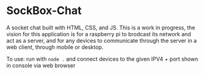 # SockBox-Chat
 A socket chat built with HTML, CSS, and JS. 
 This is a work in progress, the vision for this application is for a raspberry pi to brodcast its network and act as a server, and for any devices to communicate through the server in a web client, through mobile or desktop.

 To use: run with `node .` and connect devices to the given IPV4 + port shown in console via web browser